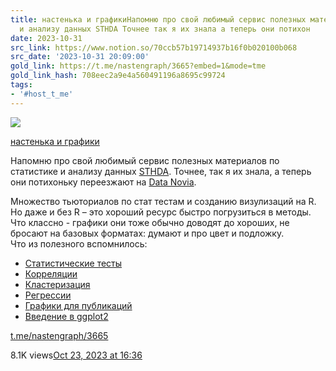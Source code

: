 ```yaml
---
title: настенька и графикиНапомню про свой любимый сервис полезных материалов по статистике
  и анализу данных STHDA Точнее так я их знала а теперь они потихон
date: 2023-10-31
src_link: https://www.notion.so/70ccb57b19714937b16f0b020100b068
src_date: '2023-10-31 20:09:00'
gold_link: https://t.me/nastengraph/3665?embed=1&mode=tme
gold_link_hash: 708eec2a9e4a560491196a8695c99724
tags:
- '#host_t_me'
---
```




[*![](https://cdn4.cdn-telegram.org/file/jt5UXfpiacEHHLdX-snnojEA6tc2J8V-CkC3j6oJmH5PwN3cjHE4_kTEETXUqqimQUMArcoweF8hy07xR0i4OSfYqAi3ztke7fZVpmmhUcme3-W7HeSHvzqNm81bFpb6jHibCcv6ai7Joqk9mpm_aIUDE27wUqPAr-5VhRKH4FyijRl-lxDr2Fw_T7gliYrQXLGyWQu-fxGolql5TLE-bTtJLAEuxQn_0Y_rp_wpWwQNZrldy17dQ1l8nRFGChpeQAbLyVqKvW7fRWsKA3vTEkrbM6LJdTvXU-HBl9vPZFEMgQ-nvbUQegyo1b2Hka5AnnB6x_VpHqJlAVsIOl08nA.jpg)*](https://t.me/nastengraph)



[настенька и графики](https://t.me/nastengraph)

Напомню про свой любимый сервис полезных материалов по статистике и анализу данных [STHDA](http://www.sthda.com/english/). Точнее, так я их знала, а теперь они потихоньку переезжают на [Data Novia](https://www.datanovia.com/en/).  
  
Множество тьюториалов по стат тестам и созданию визулизаций на R. Но даже и без R – это хороший ресурс быстро погрузиться в методы. Что классно - графики они тоже обычно доводят до хороших, не бросают на базовых форматах: думают и про цвет и подложку.  
Что из полезного вспомнилось:  
- [Статистические тесты](http://www.sthda.com/english/wiki/statistical-tests-and-assumptions)  
- [Корреляции](http://www.sthda.com/english/wiki/correlation-analyses-in-r)  
- [Кластеризация](http://www.sthda.com/english/wiki/correlation-analyses-in-r)  
- [Регрессии](http://www.sthda.com/english/articles/40-regression-analysis/)  
- [Графики для публикаций](http://www.sthda.com/english/articles/24-ggpubr-publication-ready-plots/)  
- [Введение в ggplot2](http://www.sthda.com/english/wiki/be-awesome-in-ggplot2-a-practical-guide-to-be-highly-effective-r-software-and-data-visualization)

[t.me/nastengraph/3665](https://t.me/nastengraph/3665)

8.1K views[Oct 23, 2023 at 16:36](https://t.me/nastengraph/3665)